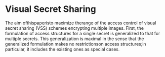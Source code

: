 # Visual Secret Sharing 

The aim ofthispaperisto maximize therange of the access control of visual secret sharing (VSS) schemes encrypting multiple images. First, the formulation of access structures for a single secret is generalized to that for multiple secrets. This generalization is maximal in the sense that the generalized formulation makes no restrictionson access structures;in particular, it includes the existing ones as special cases.